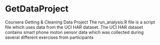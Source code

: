 # GetDataProject
Coursera Getting &amp; Cleaning Data Project
The run_analysis.R file is a script file which uses data from the UCI HAR dataset.
The UCI HAR dataset contains smart phone moton sensor data which was collected during several different exercises from participants

